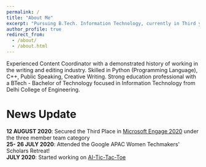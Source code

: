 ```yaml
---
permalink: /
title: "About Me"
excerpt: "Pursuing B.Tech. Information Technology, currently in Third year"
author_profile: true
redirect_from: 
  - /about/
  - /about.html
---
```


Experienced Content Coordinator with a demonstrated history of working in the writing and editing industry. Skilled in Python (Programming Language), C++, Public Speaking,   Creative Writing. Strong education professional with a BTech - Bachelor of Technology focused in Information Technology from Delhi College of Engineering.  

News Update
======
**12 AUGUST 2020**: Secured the Third Place in [Microsoft Engage 2020](http://microsoft.acehacker.com/mars/) under the three member team category  
**25- 26 JULY 2020**: Attended the Google APAC Women Techmakers' Scholars Retreat!  
**JULY 2020**: Started working on [AI-Tic-Tac-Toe](https://codess-tic-tac-toe.herokuapp.com/)    

